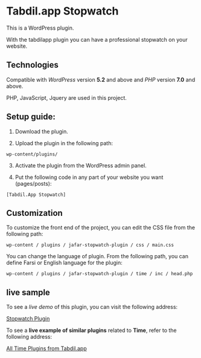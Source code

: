 # Tabdil.app Stopwatch

This is a WordPress plugin.

With the tabdilapp plugin you can have a professional stopwatch on your website.



## Technologies

Compatible with *WordPress* version **5.2** and above and *PHP* version **7.0** and above.

PHP, JavaScript, Jquery are used in this project.



## Setup guide:

1. Download the plugin.

2. Upload the plugin in the following path:

`wp-content/plugins/`

3. Activate the plugin from the WordPress admin panel.

4. Put the following code in any part of your website you want (pages/posts):

`[Tabdil.App Stopwatch]`




## Customization

To customize the front end of the project, you can edit the CSS file from the following path:

`wp-content / plugins / jafar-stopwatch-plugin / css / main.css`

You can change the language of plugin. From the following path, you can define Farsi or English language for the plugin:

`wp-content / plugins / jafar-stopwatch-plugin / time / inc / head.php`




## live sample

To see a *live demo* of this plugin, you can visit the following address:

[Stopwatch Plugin](https://tabdil.app/time/stopwatch/)


To see a **live example of similar plugins** related to **Time**, refer to the following address:

[All Time Plugins from Tabdil.app](https://tabdil.app/time/)

